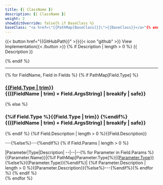 ```yaml
---
title: {{ ClassName }}
description: {{ ClassName }}
weight: 2
showEditOverride: false{% if BaseClass %}
baseClass: "<a href=\"{{PathMap[BaseClass]}}\">{{BaseClass}}</a>"{% endif %}
---
```

\{\{< button href="{{GitHubPath}}" >\}\}\{\{< icon "github" >\}\} View Implementation\{\{< /button >\}\}
{% if Description | length > 0 %}
{{ Description }}

{% endif %}

---

{% for FieldName, Field in Fields %}
{% if PathMap[Field.Type] %}
### [{{Field.Type | trim}}]({{PathMap[Field.Type]}})&nbsp;<div>{{((FieldName | trim) + Field.ArgsString) | breakify | safe}}</div> 
{% else %}
### {%if Field.Type %}{{Field.Type | trim}}&nbsp;{%endif%}<div>{{((FieldName | trim) + Field.ArgsString) | breakify | safe}}</div>
{% endif %}
{%if Field.Description | length > 0 %}{{Field.Description}}

---{%else%}---{%endif%}
{% if Field.Params | length > 0 %}

|Parameter|Type|Description|
--|--|--{% for Parameter in Field.Params %}
{{Parameter.Name}}|{%if PathMap[Parameter.Type]%}[{{Parameter.Type}}]({{PathMap[Parameter.Type]}}){%else%}{{Parameter.Type}}{%endif%}| {%if Parameter.Description | length > 0 %}{{Parameter.Description}}{%else%}---{%endif%}{% endfor %}
{% endif %}
<br />
{% endfor %}
